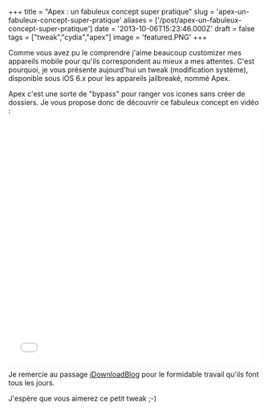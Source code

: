 +++
title = "Apex : un fabuleux concept super pratique"
slug = 'apex-un-fabuleux-concept-super-pratique'
aliases = ['/post/apex-un-fabuleux-concept-super-pratique']
date = '2013-10-06T15:23:46.000Z'
draft = false
tags = ["tweak","cydia","apex"]
image = 'featured.PNG'
+++

Comme vous avez pu le comprendre j'aime beaucoup customizer mes appareils mobile pour qu'ils correspondent au mieux a mes attentes. C'est pourquoi, je vous présente aujourd'hui un tweak (modification système), disponible sous iOS 6.x pour les appareils jailbreaké, nommé Apex.

Apex c'est une sorte de "bypass" pour ranger vos icones sans créer de dossiers. Je vous propose donc de découvrir ce fabuleux concept en vidéo :

<iframe style="width:100%; height:480px;" src="//www.youtube.com/embed/mQPo3SSdRAk" frameborder="0" allowfullscreen=""></iframe>

Je remercie au passage [iDownloadBlog](http://www.idownloadblog.com/) pour le formidable travail qu'ils font tous les jours.

J'espère que vous aimerez ce petit tweak ;-)
